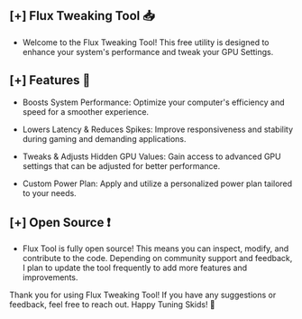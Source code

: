 [+] Flux Tweaking Tool 📥
----------------------------------------------------------------------------------------------
- Welcome to the Flux Tweaking Tool! This free utility is designed to enhance your system's performance and tweak your GPU Settings.





[+] Features 🐊
----------------------------------------------------------------------------------------------
- Boosts System Performance: Optimize your computer's efficiency and speed for a smoother experience.


- Lowers Latency & Reduces Spikes: Improve responsiveness and stability during gaming and demanding applications.


- Tweaks & Adjusts Hidden GPU Values: Gain access to advanced GPU settings that can be adjusted for better performance.


- Custom Power Plan: Apply and utilize a personalized power plan tailored to your needs.






[+] Open Source ❗
----------------------------------------------------------------------------------------------
- Flux Tool is fully open source! This means you can inspect, modify, and contribute to the code. Depending on community support and feedback, I plan to update the tool frequently to add more features and improvements.





Thank you for using Flux Tweaking Tool! If you have any suggestions or feedback, feel free to reach out. Happy Tuning Skids! 🤝
